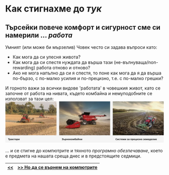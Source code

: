 Как стигнахме до _тук_
======================

[//]: # (It all started with comfort & safety which requires ... labour)
Търсейки повече комфорт и сигурност сме си намерили ... _работа_
----------------------------------------------------------------
Умният (или може би мързелив) Човек често си задава въпроси като:
+ Как мога да си улесня живота?
+ Как мога да си спестя нуждата да върша тази (не-вълнуваща/non-rewarding) работа отново и отново?
+ Ако не мога напълно да си я спестя, то поне как мога да я да върша по-бързо, с по-малко усилия и по-прецизно, т.е. с по-малко грешки?

И горното важи за всички видове 'работата' в човешкия живот, като се започне от работа на нивата, където комбайна и немуподобните се използват за тази цел:
![](combines.png)

... и се стигне до компютрите и тяхното _програмно обезпечаване_, което е предмета на нашата среща днес и в предстоящите седмици.

|[<<](README.md) | [>> Но да се върнем на компютрите](s02.md)|
|---|---|

[//]: # (TODO: competing with Nature vs. competing with other humans, e.g. wars & weapons)
[//]: # (Early computers were not anywhere close to what we now think a computer is)
